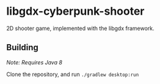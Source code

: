 # libgdx-cyberpunk-shooter
2D shooter game, implemented with the libgdx framework.

## Building
*Note: Requires Java 8*

Clone the repository, and run ```./gradlew desktop:run```

